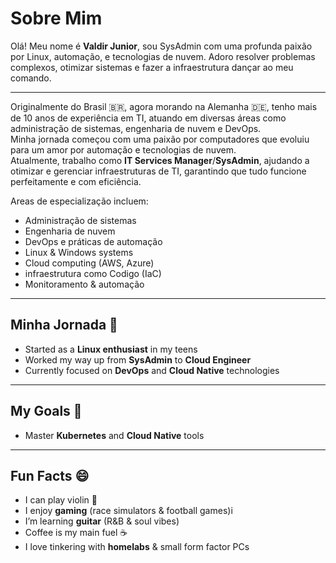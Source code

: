 <!-- # About Me -->

# Sobre Mim

Olá! Meu nome é **Valdir Junior**, sou SysAdmin com uma profunda paixão por Linux, automação, e
tecnologias de nuvem. Adoro resolver problemas complexos, otimizar sistemas e fazer a infraestrutura
dançar ao meu comando.

---

Originalmente do Brasil 🇧🇷, agora morando na Alemanha 🇩🇪, tenho mais de 10 anos de experiência em
TI, atuando em diversas áreas como administração de sistemas, engenharia de nuvem e DevOps. <br>
Minha jornada começou com uma paixão por computadores que evoluiu para um amor por automação e
tecnologias de nuvem.<br> Atualmente, trabalho como **IT Services Manager**/**SysAdmin**, ajudando a
otimizar e gerenciar infraestruturas de TI, garantindo que tudo funcione perfeitamente e com
eficiência.

Areas de especialização incluem:

- Administração de sistemas
- Engenharia de nuvem
- DevOps e práticas de automação
- Linux & Windows systems
- Cloud computing (AWS, Azure)
- infraestrutura como Codigo (IaC)
- Monitoramento & automação

---

## Minha Jornada 🚀

- Started as a **Linux enthusiast** in my teens
- Worked my way up from **SysAdmin** to **Cloud Engineer**
- Currently focused on **DevOps** and **Cloud Native** technologies

---

## My Goals 🎯

- Master **Kubernetes** and **Cloud Native** tools

---

## Fun Facts 😄

- I can play violin 🎻
- I enjoy **gaming** (race simulators & football games)i
- I’m learning **guitar** (R&B & soul vibes)
- Coffee is my main fuel ☕
- I love tinkering with **homelabs** & small form factor PCs
